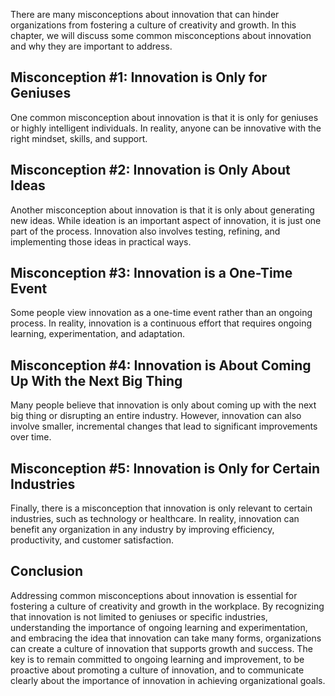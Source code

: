 
There are many misconceptions about innovation that can hinder organizations from fostering a culture of creativity and growth. In this chapter, we will discuss some common misconceptions about innovation and why they are important to address.

Misconception #1: Innovation is Only for Geniuses
-------------------------------------------------

One common misconception about innovation is that it is only for geniuses or highly intelligent individuals. In reality, anyone can be innovative with the right mindset, skills, and support.

Misconception #2: Innovation is Only About Ideas
------------------------------------------------

Another misconception about innovation is that it is only about generating new ideas. While ideation is an important aspect of innovation, it is just one part of the process. Innovation also involves testing, refining, and implementing those ideas in practical ways.

Misconception #3: Innovation is a One-Time Event
------------------------------------------------

Some people view innovation as a one-time event rather than an ongoing process. In reality, innovation is a continuous effort that requires ongoing learning, experimentation, and adaptation.

Misconception #4: Innovation is About Coming Up With the Next Big Thing
-----------------------------------------------------------------------

Many people believe that innovation is only about coming up with the next big thing or disrupting an entire industry. However, innovation can also involve smaller, incremental changes that lead to significant improvements over time.

Misconception #5: Innovation is Only for Certain Industries
-----------------------------------------------------------

Finally, there is a misconception that innovation is only relevant to certain industries, such as technology or healthcare. In reality, innovation can benefit any organization in any industry by improving efficiency, productivity, and customer satisfaction.

Conclusion
----------

Addressing common misconceptions about innovation is essential for fostering a culture of creativity and growth in the workplace. By recognizing that innovation is not limited to geniuses or specific industries, understanding the importance of ongoing learning and experimentation, and embracing the idea that innovation can take many forms, organizations can create a culture of innovation that supports growth and success. The key is to remain committed to ongoing learning and improvement, to be proactive about promoting a culture of innovation, and to communicate clearly about the importance of innovation in achieving organizational goals.

